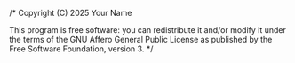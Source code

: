 /*
Copyright (C) 2025 Your Name

This program is free software: you can redistribute it and/or modify
it under the terms of the GNU Affero General Public License as published
by the Free Software Foundation, version 3.
*/


